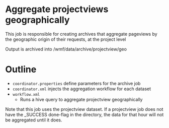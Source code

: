 # Aggregate projectviews geographically

This job is responsible for creating archives that aggregate pageviews by
the geographic origin of their requests, at the project level

Output is archived into /wmf/data/archive/projectview/geo

# Outline

* ```coordinator.properties``` define parameters for the archive job
* ```coordinator.xml``` injects the aggregation workflow for each dataset
* ```workflow.xml```
  * Runs a hive query to aggregate projectview geographically

Note that this job uses the projectview dataset.  If a projectview job
does not have the _SUCCESS done-flag in the directory, the data for that
hour will not be aggregated until it does.
